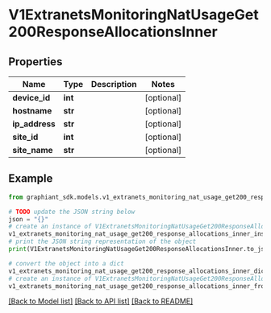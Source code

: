 # V1ExtranetsMonitoringNatUsageGet200ResponseAllocationsInner


## Properties

Name | Type | Description | Notes
------------ | ------------- | ------------- | -------------
**device_id** | **int** |  | [optional] 
**hostname** | **str** |  | [optional] 
**ip_address** | **str** |  | [optional] 
**site_id** | **int** |  | [optional] 
**site_name** | **str** |  | [optional] 

## Example

```python
from graphiant_sdk.models.v1_extranets_monitoring_nat_usage_get200_response_allocations_inner import V1ExtranetsMonitoringNatUsageGet200ResponseAllocationsInner

# TODO update the JSON string below
json = "{}"
# create an instance of V1ExtranetsMonitoringNatUsageGet200ResponseAllocationsInner from a JSON string
v1_extranets_monitoring_nat_usage_get200_response_allocations_inner_instance = V1ExtranetsMonitoringNatUsageGet200ResponseAllocationsInner.from_json(json)
# print the JSON string representation of the object
print(V1ExtranetsMonitoringNatUsageGet200ResponseAllocationsInner.to_json())

# convert the object into a dict
v1_extranets_monitoring_nat_usage_get200_response_allocations_inner_dict = v1_extranets_monitoring_nat_usage_get200_response_allocations_inner_instance.to_dict()
# create an instance of V1ExtranetsMonitoringNatUsageGet200ResponseAllocationsInner from a dict
v1_extranets_monitoring_nat_usage_get200_response_allocations_inner_from_dict = V1ExtranetsMonitoringNatUsageGet200ResponseAllocationsInner.from_dict(v1_extranets_monitoring_nat_usage_get200_response_allocations_inner_dict)
```
[[Back to Model list]](../README.md#documentation-for-models) [[Back to API list]](../README.md#documentation-for-api-endpoints) [[Back to README]](../README.md)


